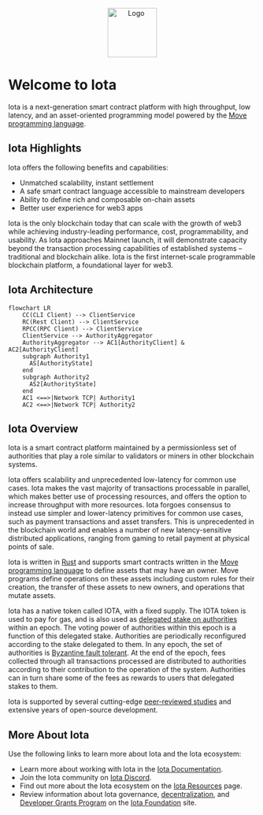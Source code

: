 <p align="center">
<img src="https://github.com/iotaledger/iota/blob/main/docs/site/static/img/logo.svg" alt="Logo" width="100" height="100">
</p>

# Welcome to Iota

Iota is a next-generation smart contract platform with high throughput, low latency, and an asset-oriented programming model powered by the [Move programming language](https://github.com/iotaledger/awesome-move).

## Iota Highlights

Iota offers the following benefits and capabilities:

 * Unmatched scalability, instant settlement
 * A safe smart contract language accessible to mainstream developers
 * Ability to define rich and composable on-chain assets
 * Better user experience for web3 apps

Iota is the only blockchain today that can scale with the growth of web3 while achieving industry-leading performance, cost, programmability, and usability. As Iota approaches Mainnet launch, it will demonstrate capacity beyond the transaction processing capabilities of established systems – traditional and blockchain alike. Iota is the first internet-scale programmable blockchain platform, a foundational layer for web3.

## Iota Architecture

```mermaid
flowchart LR
    CC(CLI Client) --> ClientService
    RC(Rest Client) --> ClientService
    RPCC(RPC Client) --> ClientService
    ClientService --> AuthorityAggregator
    AuthorityAggregator --> AC1[AuthorityClient] & AC2[AuthorityClient]
    subgraph Authority1
      AS[AuthorityState]
    end
    subgraph Authority2
      AS2[AuthorityState]
    end
    AC1 <==>|Network TCP| Authority1
    AC2 <==>|Network TCP| Authority2
```

## Iota Overview

Iota is a smart contract platform maintained by a permissionless set of authorities that play a role similar to validators or miners in other blockchain systems.

Iota offers scalability and unprecedented low-latency for common use cases. Iota makes the vast majority of transactions processable in parallel, which makes better use of processing resources, and offers the option to increase throughput with more resources. Iota forgoes consensus to instead use simpler and lower-latency primitives for common use cases, such as payment transactions and asset transfers. This is unprecedented in the blockchain world and enables a number of new latency-sensitive distributed applications, ranging from gaming to retail payment at physical points of sale.

Iota is written in [Rust](https://www.rust-lang.org) and supports smart contracts written in the [Move programming language](https://github.com/move-language/move) to define assets that may have an owner. Move programs define operations on these assets including custom rules for their creation, the transfer of these assets to new owners, and operations that mutate assets.

Iota has a native token called IOTA, with a fixed supply. The IOTA token is used to pay for gas, and is also used as [delegated stake on authorities](https://learn.bybit.com/blockchain/delegated-proof-of-stake-dpos/) within an epoch. The voting power of authorities within this epoch is a function of this delegated stake. Authorities are periodically reconfigured according to the stake delegated to them. In any epoch, the set of authorities is [Byzantine fault tolerant](https://pmg.csail.mit.edu/papers/osdi99.pdf). At the end of the epoch, fees collected through all transactions processed are distributed to authorities according to their contribution to the operation of the system. Authorities can in turn share some of the fees as rewards to users that delegated stakes to them.

Iota is supported by several cutting-edge [peer-reviewed studies](https://github.com/iotaledger/iota/blob/main/docs/content/concepts/research-papers.mdx) and extensive years of open-source development.

## More About Iota

Use the following links to learn more about Iota and the Iota ecosystem:

 * Learn more about working with Iota in the [Iota Documentation](https://wiki.iota.org/).
 * Join the Iota community on [Iota Discord](https://discord.gg/iota).
 * Find out more about the Iota ecosystem on the [Iota Resources](https://iota.org/resources/) page.
 * Review information about Iota governance, [decentralization](https://iota.org/decentralization), and [Developer Grants Program](https://iota.org/grants-hub) on the [Iota Foundation](https://iota.org/) site.
